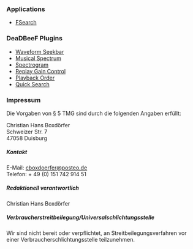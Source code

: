 ### Applications
* [FSearch](https://cboxdoerfer.github.io/fsearch)

### DeaDBeeF Plugins
* [Waveform Seekbar](https://cboxdoerfer.github.io//ddb_waveform_seekbar/)
* [Musical Spectrum](https://cboxdoerfer.github.io//ddb_musical_spectrum/)
* [Spectrogram](https://cboxdoerfer.github.io//ddb_spectrogram/)
* [Replay Gain Control](https://cboxdoerfer.github.io//ddb_replaygain_control/)
* [Playback Order](https://cboxdoerfer.github.io//ddb_playback_order/)
* [Quick Search](https://cboxdoerfer.github.io//ddb_quick_search/)

### Impressum

Die Vorgaben von § 5 TMG sind durch die folgenden Angaben erfüllt:

Christian Hans Boxdörfer  
Schweizer Str. 7  
47058 Duisburg

##### Kontakt

E-Mail: cboxdoerfer@posteo.de  
Telefon: + 49 (0) 151 742 914 51

##### Redaktionell verantwortlich

Christian Hans Boxdörfer

##### Verbraucherstreitbeilegung/Universalschlichtungsstelle

Wir sind nicht bereit oder verpflichtet, an Streitbeilegungsverfahren vor einer Verbraucherschlichtungsstelle teilzunehmen.
